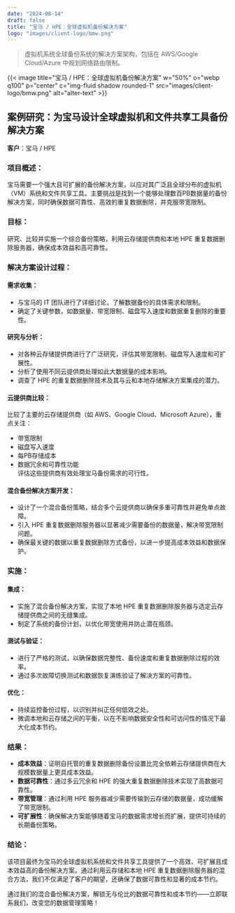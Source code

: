 ```yaml
---
date: "2024-08-14"
draft: false
title: "宝马 / HPE：全球虚拟机备份解决方案"
logo: "images/client-logo/bmw.png"
---
```



> 虚拟机系统全球备份系统的解决方案架构，包括在 AWS/Google Cloud/Azure 中规划网络路由限制。

{{< image title="宝马 / HPE：全球虚拟机备份解决方案" w="50%" o="webp q100" p="center" c="img-fluid shadow rounded-1" src="images/client-logo/bmw.png" alt="alter-text" >}}

## 案例研究：为宝马设计全球虚拟机和文件共享工具备份解决方案

**客户**：宝马 / HPE

### 项目概述：

宝马需要一个强大且可扩展的备份解决方案，以应对其广泛且全球分布的虚拟机（VM）系统和文件共享工具。主要挑战是找到一个能够处理数百PB数据量的备份解决方案，同时确保数据可靠性、高效的重复数据删除，并克服带宽限制。

### 目标：

研究、比较并实施一个综合备份策略，利用云存储提供商和本地 HPE 重复数据删除服务器，确保成本效益和高可靠性。

### 解决方案设计过程：

#### 需求收集：

- 与宝马的 IT 团队进行了详细讨论，了解数据备份的具体需求和限制。
- 确定了关键参数，如数据量、带宽限制、磁盘写入速度和数据重复删除的重要性。

#### 研究与分析：

- 对各种云存储提供商进行了广泛研究，评估其带宽限制、磁盘写入速度和可扩展性。
- 分析了使用不同云提供商处理如此大数据量的成本影响。
- 调查了 HPE 的重复数据删除技术及其与云和本地存储解决方案集成的潜力。

#### 云提供商比较：

比较了主要的云存储提供商（如 AWS、Google Cloud、Microsoft Azure），重点关注：
- 带宽限制
- 磁盘写入速度
- 每PB存储成本
- 数据冗余和可靠性功能  
评估这些提供商有效处理宝马备份需求的可行性。

#### 混合备份解决方案开发：

- 设计了一个混合备份策略，结合多个云提供商以确保多重可靠性并避免单点故障。
- 引入 HPE 重复数据删除服务器以显著减少需要备份的数据量，解决带宽限制问题。
- 确保最关键的数据以重复数据删除方式备份，以进一步提高成本效益和数据保护。

### 实施：

#### 集成：

- 实施了混合备份解决方案，实现了本地 HPE 重复数据删除服务器与选定云存储提供商之间的无缝集成。
- 制定了系统的备份计划，以优化带宽使用并防止潜在瓶颈。

#### 测试与验证：

- 进行了严格的测试，以确保数据完整性、备份速度和重复数据删除过程的效率。
- 通过多次故障切换测试和数据恢复演练验证了解决方案的可靠性。

#### 优化：

- 持续监控备份过程，以识别并纠正任何低效之处。
- 微调本地和云存储之间的平衡，以在不影响数据安全性和可访问性的情况下最大化成本节约。

### 结果：

- **成本效益**：证明自托管的重复数据删除备份设置比完全依赖云存储提供商在大规模数据量上更具成本效益。
- **数据可靠性**：通过多云冗余和 HPE 的强大重复数据删除技术实现了高数据可靠性。
- **带宽管理**：通过利用 HPE 服务器减少需要传输到云存储的数据量，成功缓解了带宽限制。
- **可扩展性**：确保解决方案能够随着宝马的数据需求增长而扩展，提供可持续的长期备份策略。

### 结论：

该项目最终为宝马的全球虚拟机系统和文件共享工具提供了一个高效、可扩展且成本效益高的备份解决方案。通过利用云存储和本地 HPE 重复数据删除服务器的混合方法，我们不仅满足了客户的期望，还确保了数据可靠性和显著的成本节约。

通过我们的混合备份解决方案，解锁无与伦比的数据可靠性和成本节约——立即联系我们，改变您的数据管理策略！